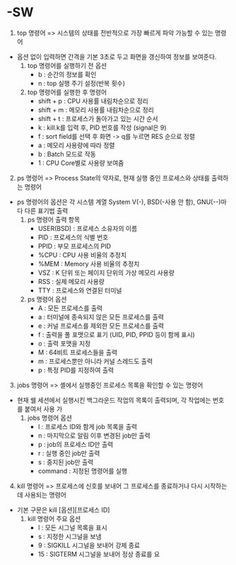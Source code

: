 # -SW
1. top 명령어
=> 시스템의 상태를 전반적으로 가장 빠르게 파악 가능할 수 있는 명령어
- 옵션 없이 입력하면 간격을 기본 3초로 두고 화면을 갱신하여 정보를 보여준다.
  1) top 명령어를 실행하기 전 옵션
     - b : 순간의 정보를 확인
     - n : top 실행 주기 설정(반복 횟수)
  2) top 명령어를 실행한 후 명령어
     - shift + p : CPU 사용률 내림차순으로 정리
     - shift + m : 메모리 사용률 내림차순으로 정리
     - shift + t : 프로세스가 돌아가고 있는 시간 순서
     - k : kill.k를 입력 후, PID 번호를 작성 (signal은 9)
     - f : sort field를 선택 후 화면 -> q를 누르면 RES 순으로 정렬
     - a : 메모리 사용량에 따라 정렬
     - b : Batch 모드로 작동
     - 1 : CPU Core별로 사용량 보여줌
    
2. ps 명령어
=> Process State의 약자로, 현재 실행 중인 프로세스와 상태를 출력하는 명령어
- ps 명령어의 옵션은 각 시스템 계열 System V(-), BSD(-사용 안 함), GNU(--)마다 다른 표기법 출력
  1) ps 명령어 출력 항목
     - USER(BSD) : 프로세스 소유자의 이름
     - PID : 프로세스의 식별 번호
     - PPID : 부모 프로세스의 PID
     - %CPU : CPU 사용 비율의 추정치
     - %MEM : Memory 사용 비율의 추정치
     - VSZ : K 단위 또는 페이지 단위의 가상 메모리 사용량
     - RSS : 실제 메모리 사용량
     - TTY : 프로세스와 연결된 터미널
  2) ps 명령어 옵션
     - A : 모든 프로세스를 출력
     - a : 터미널에 종속되지 않은 모든 프로세스를 출력
     - e : 커널 프로세스를 제외한 모든 프로세스를 출력
     - f : 출력을 풀 포맷으로 표기 (UID, PID, PPID 등이 함께 표시)
     - o : 출력 포맷을 지정
     - M : 64비트 프로세스들을 출력
     - m : 프로세스뿐만 아니라 커널 스레드도 출력
     - p : 특정 PID를 지정하여 출력

3. jobs 명령어
=> 셸에서 실행중인 프로세스 목록을 확인할 수 있는 명령어
- 현재 쉘 세션에서 실행시킨 백그라운드 작업의 목록이 출력되며, 각 작업에는 번호를 붙여서 사용 가
  1) jobs 명령어 옵션
     - l : 프로세스 ID와 함게 job 목록을 출력
     - n : 마지막으로 알림 이후 변경된 job만 출력
     - p : job의 프로세스 ID만 출력
     - r : 실행 중인 job만 출력
     - s : 중지된 job만 출력
     - command : 지정된 명령어를 실행

4. kill  명령어
=> 프로세스에 신호를 보내어 그 프로세스를 종료하거나 다시 시작하는 데 사용되는 명령어
- 기본 구문은 kill [옵션][프로세스 ID]
  1) kill 명령어 주요 옵션
     - l : 모든 시그널 목록을 표시
     - s : 지정한 시그널을 보냄
     - 9 : SIGKILL 시그널을 보내어 강제 종료
     - 15 : SIGTERM 시그널을 보내어 정상 종료를 요
